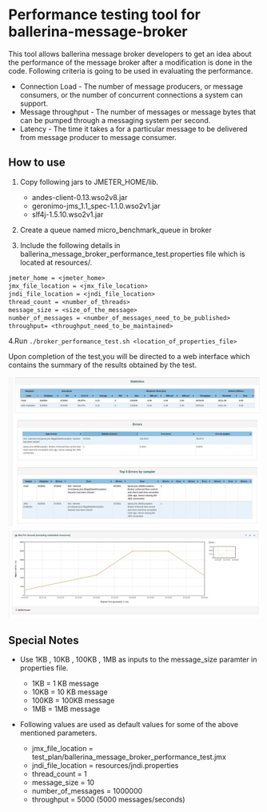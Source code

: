 # Performance testing tool for ballerina-message-broker 

This tool allows ballerina message broker developers to get an idea about the performance of the message broker after a modification is done in the code. Following criteria is going to be used in evaluating the performance.

- Connection Load  - The number of message producers, or message consumers, or the number of concurrent connections a system can support.
- Message throughput - The number of messages or message bytes that can be pumped through a messaging system per second.
- Latency - The time it takes a for a particular message to be delivered from message producer to message consumer.

## How to use 

1. Copy following jars to JMETER_HOME/lib.

    - andes-client-0.13.wso2v8.jar
    - geronimo-jms_1.1_spec-1.1.0.wso2v1.jar
    - slf4j-1.5.10.wso2v1.jar

2. Create a queue named micro_benchmark_queue in broker

3. Include the following details in ballerina_message_broker_performance_test.properties file which is located at resources/.
```properties
jmeter_home = <jmeter_home>
jmx_file_location = <jmx_file_location>
jndi_file_location = <jndi_file_location>
thread_count = <number_of_threads>
message_size = <size_of_the_message>
number_of_messages = <number_of_messages_need_to_be_published>
throughput= <throughput_need_to_be_maintained>
```
4.Run ```./broker_performance_test.sh <location_of_properties_file>```

Upon completion of the test,you will be directed to a web interface which contains the summary of the results obtained by the test.

![statistics.png](scripts/images/Statistics.png)
![throughput.png](scripts/images/Throughput.png)

## Special Notes

- Use 1KB , 10KB , 100KB , 1MB as inputs to the message_size paramter in properties file.
    - 1KB = 1 KB message
    - 10KB = 10 KB message
    - 100KB = 100KB message
    - 1MB = 1MB message 
  
- Following values are used as default values for some of the above mentioned parameters.
    - jmx_file_location = test_plan/ballerina_message_broker_performance_test.jmx
    - jndi_file_location = resources/jndi.properties
    - thread_count = 1
    - message_size = 10
    - number_of_messages = 1000000
    - throughput = 5000 (5000 messages/seconds)
    



